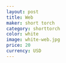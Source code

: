 ```yaml
---
layout: post
title: Web
maker: short torch
category: shorttorch
color: white 
image: white-web.jpg
price: 20
currency: USD
---
```

